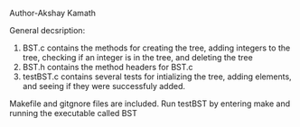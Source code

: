 Author-Akshay Kamath

General decsription: 
1) BST.c contains the methods for creating the tree, adding integers to the tree, checking if an integer is in the tree, and deleting the tree
2) BST.h contains the method headers for BST.c
3) testBST.c contains several tests for intializing the tree, adding elements, and seeing if they were successfuly added.

Makefile and gitgnore files are included. Run testBST by entering make and running the executable called BST
